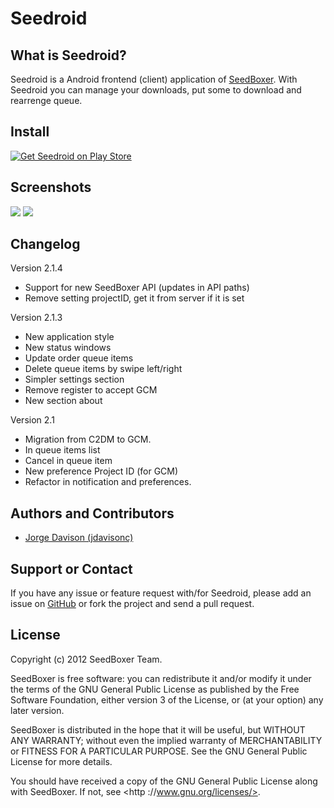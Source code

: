 Seedroid
========

## What is Seedroid?

Seedroid is a Android frontend (client) application of [SeedBoxer](http://seedboxer.net). With Seedroid you can manage your downloads, put some to download and rearrenge queue.

## Install

[![Get Seedroid on Play Store](http://developer.android.com/images/brand/en_generic_rgb_wo_45.png)](https://play.google.com/store/apps/details?id=net.seedboxer.seedroid)

## Screenshots

![](https://lh6.ggpht.com/lRKEpjN48RclHEGHJtxP3myVWfDwP_lGUqzu5V2WwRUtupqlw8g5trq-yfg2wcf3lkUo)      ![](https://lh3.ggpht.com/xvur9fMElFDMmNW0KrN9kLElEq19B4IWcg5tCPSJkN_9oAF82kwai6kF-sMWI8av2ZU)

## Changelog

Version 2.1.4

* Support for new SeedBoxer API (updates in API paths)
* Remove setting projectID, get it from server if it is set

Version 2.1.3

* New application style
* New status windows
* Update order queue items
* Delete queue items by swipe left/right
* Simpler settings section
* Remove register to accept GCM
* New section about

Version 2.1

* Migration from C2DM to GCM.
* In queue items list
* Cancel in queue item
* New preference Project ID (for GCM)
* Refactor in notification and preferences.


## Authors and Contributors
*   [Jorge Davison (jdavisonc)](http://github.com/jdavisonc)

## Support or Contact

If you have any issue or feature request with/for Seedroid, please add an issue on [GitHub](https://github.com/seedboxer/seedroid/issues) or fork the project and send a pull request.


## License

Copyright (c) 2012 SeedBoxer Team.

SeedBoxer is free software: you can redistribute it and/or modify it under the terms of the GNU General Public License as published by the Free Software Foundation, either version 3 of the License, or (at your option) any later version.

SeedBoxer is distributed in the hope that it will be useful, but WITHOUT ANY WARRANTY; without even the implied warranty of MERCHANTABILITY or FITNESS FOR A PARTICULAR PURPOSE.  See the GNU General Public License for more details.

You should have received a copy of the GNU General Public License along with SeedBoxer.  If not, see <http ://www.gnu.org/licenses/>.
